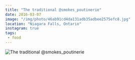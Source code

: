 ```yaml
---
title: "The traditional @smokes_poutinerie"
date: 2016-03-07
image: "/img/photo/46ab91cd4da131adb35adbee2575efc8.jpg"
location: "Niagara Falls, Ontario"
instagram: true
tags:
 - food
---
```


![The traditional @smokes_poutinerie](/img/photo/46ab91cd4da131adb35adbee2575efc8.jpg)
